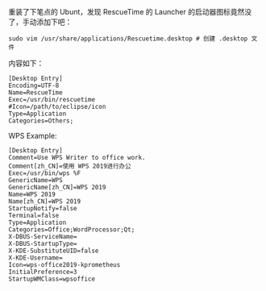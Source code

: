 重装了下笔点的 Ubunt，发现 RescueTime 的 Launcher 的启动器图标竟然没了，手动添加下吧：

``` shell
sudo vim /usr/share/applications/Rescuetime.desktop # 创建 .desktop 文件
```

内容如下：

``` desktop
[Desktop Entry]
Encoding=UTF-8
Name=RescueTime
Exec=/usr/bin/rescuetime
#Icon=/path/to/eclipse/icon
Type=Application
Categories=Others;
```

WPS Example: 

``` desktop
[Desktop Entry]
Comment=Use WPS Writer to office work.
Comment[zh_CN]=使用 WPS 2019进行办公
Exec=/usr/bin/wps %F
GenericName=WPS
GenericName[zh_CN]=WPS 2019
Name=WPS 2019
Name[zh_CN]=WPS 2019
StartupNotify=false
Terminal=false
Type=Application
Categories=Office;WordProcessor;Qt;
X-DBUS-ServiceName=
X-DBUS-StartupType=
X-KDE-SubstituteUID=false
X-KDE-Username=
Icon=wps-office2019-kprometheus
InitialPreference=3
StartupWMClass=wpsoffice
```
